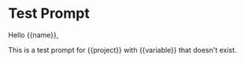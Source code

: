 # Test Prompt

Hello {{name}},

This is a test prompt for {{project}} with {{variable}} that doesn't exist.